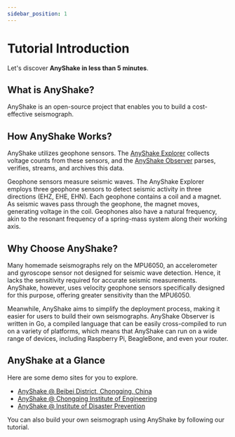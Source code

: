 ```yaml
---
sidebar_position: 1
---
```


# Tutorial Introduction

Let's discover **AnyShake in less than 5 minutes**.

## What is AnyShake?

AnyShake is an open-source project that enables you to build a cost-effective seismograph.

## How AnyShake Works?

AnyShake utilizes geophone sensors. The [AnyShake Explorer](https://github.com/anyshake/explorer) collects voltage counts from these sensors, and the [AnyShake Observer](https://github.com/anyshake/observer) parses, verifies, streams, and archives this data.

Geophone sensors measure seismic waves. The AnyShake Explorer employs three geophone sensors to detect seismic activity in three directions (EHZ, EHE, EHN). Each geophone contains a coil and a magnet. As seismic waves pass through the geophone, the magnet moves, generating voltage in the coil. Geophones also have a natural frequency, akin to the resonant frequency of a spring-mass system along their working axis.

## Why Choose AnyShake?

Many homemade seismographs rely on the MPU6050, an accelerometer and gyroscope sensor not designed for seismic wave detection. Hence, it lacks the sensitivity required for accurate seismic measurements. AnyShake, however, uses velocity geophone sensors specifically designed for this purpose, offering greater sensitivity than the MPU6050.

Meanwhile, AnyShake aims to simplify the deployment process, making it easier for users to build their own seismographs. AnyShake Observer is written in Go, a compiled language that can be easily cross-compiled to run on a variety of platforms, which means that AnyShake can run on a wide range of devices, including Raspberry Pi, BeagleBone, and even your router.

## AnyShake at a Glance

Here are some demo sites for you to explore.

 - [AnyShake @ Beibei District, Chongqing, China](https://seis.bousai.cn)
 - [AnyShake @ Chongqing Institute of Engineering](https://cqie.rfotg.com)
 - [AnyShake @ Institute of Disaster Prevention](https://cidp.rfotg.com)

You can also build your own seismograph using AnyShake by following our tutorial.
